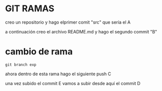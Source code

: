 # GIT RAMAS
creo un repositorio
y hago elprimer comit "src" que sería el A

a continuación creo el archivo README.md y hago el segundo commit
"B"

# cambio de rama

    git branch exp

ahora dentro de esta rama hago el siguiente push C

una vez subido el commit E
 vamos a subir desde aquí el commit D